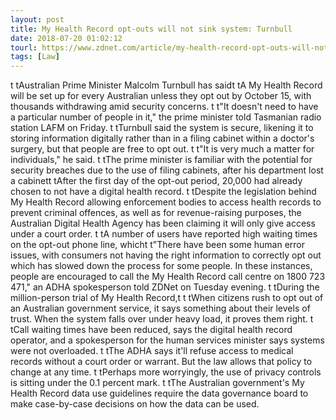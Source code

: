 ```yaml
---
layout: post
title: My Health Record opt-outs will not sink system: Turnbull
date: 2018-07-20 01:02:12
tourl: https://www.zdnet.com/article/my-health-record-opt-outs-will-not-sink-system-turnbull/
tags: [Law]
---
```

 t tAustralian Prime Minister Malcolm Turnbull has saidt tA My Health Record will be set up for every Australian unless they opt out by October 15, with thousands withdrawing amid security concerns. t t"It doesn't need to have a particular number of people in it," the prime minister told Tasmanian radio station LAFM on Friday. t tTurnbull said the system is secure, likening it to storing information digitally rather than in a filing cabinet within a doctor's surgery, but that people are free to opt out. t t"It is very much a matter for individuals," he said. t tThe prime minister is familiar with the potential for security breaches due to the use of filing cabinets, after his department lost a cabinett tAfter the first day of the opt-out period, 20,000 had already chosen to not have a digital health record. t tDespite the legislation behind My Health Record allowing enforcement bodies to access health records to prevent criminal offences, as well as for revenue-raising purposes, the Australian Digital Health Agency has been claiming it will only give access under a court order. t tA number of users have reported high waiting times on the opt-out phone line, whicht t"There have been some human error issues, with consumers not having the right information to correctly opt out which has slowed down the process for some people. In these instances, people are encouraged to call the My Health Record call centre on 1800 723 471," an ADHA spokesperson told ZDNet on Tuesday evening. t tDuring the million-person trial of My Health Record,t t tWhen citizens rush to opt out of an Australian government service, it says something about their levels of trust. When the system falls over under heavy load, it proves them right. t tCall waiting times have been reduced, says the digital health record operator, and a spokesperson for the human services minister says systems were not overloaded. t tThe ADHA says it'll refuse access to medical records without a court order or warrant. But the law allows that policy to change at any time. t tPerhaps more worryingly, the use of privacy controls is sitting under the 0.1 percent mark. t tThe Australian government's My Health Record data use guidelines require the data governance board to make case-by-case decisions on how the data can be used.